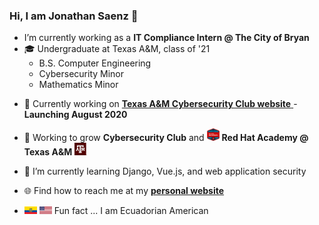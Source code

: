 ### Hi, I am Jonathan Saenz 👋

-  I’m currently working as a **IT Compliance Intern @ The City of Bryan**
- 🎓 Undergraduate at Texas A&M, class of '21
	- B.S. Computer Engineering
	- Cybersecurity Minor
	- Mathematics Minor

* 💼 Currently working on <a href="http://cybr.club"> **Texas A&M Cybersecurity Club website** </a> - **Launching August 2020**

* 💯 Working to grow **Cybersecurity Club** </a> and 
  <img src="./img/redhat-academy-logo.png" height="20" width="20"> **Red Hat Academy @ Texas A&M** <img src="./img/tamu-logo.svg" height="20" width="20">
* 🌱 I’m currently learning Django, Vue.js, and web application security
* 🌐 Find how to reach me at my <a href="https://jonathanfsaenz.com">**personal website**</a>
* <img src="./img/ecu.svg" width="20" height="12" > <img src="./img/usa.svg" width="20" height="12"> Fun fact ... I am Ecuadorian American 
